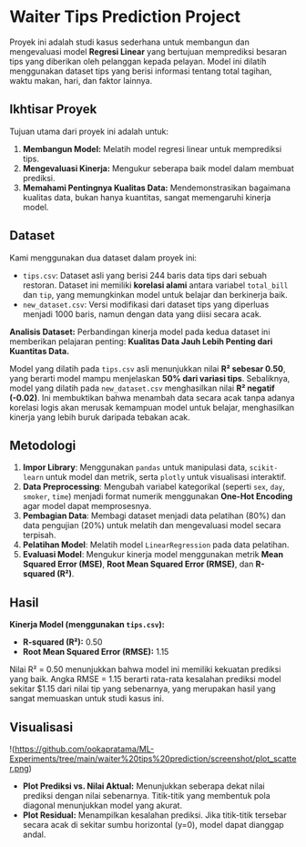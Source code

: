 # Waiter Tips Prediction Project

<!-- !(https://i.ibb.co/L519V1y/plot1.png) -->

Proyek ini adalah studi kasus sederhana untuk membangun dan mengevaluasi model **Regresi Linear** yang bertujuan memprediksi besaran tips yang diberikan oleh pelanggan kepada pelayan. Model ini dilatih menggunakan dataset tips yang berisi informasi tentang total tagihan, waktu makan, hari, dan faktor lainnya.

## Ikhtisar Proyek

Tujuan utama dari proyek ini adalah untuk:
1.  **Membangun Model:** Melatih model regresi linear untuk memprediksi tips.
2.  **Mengevaluasi Kinerja:** Mengukur seberapa baik model dalam membuat prediksi.
3.  **Memahami Pentingnya Kualitas Data:** Mendemonstrasikan bagaimana kualitas data, bukan hanya kuantitas, sangat memengaruhi kinerja model.

## Dataset

Kami menggunakan dua dataset dalam proyek ini:

* `tips.csv`: Dataset asli yang berisi 244 baris data tips dari sebuah restoran. Dataset ini memiliki **korelasi alami** antara variabel `total_bill` dan `tip`, yang memungkinkan model untuk belajar dan berkinerja baik.
* `new_dataset.csv`: Versi modifikasi dari dataset tips yang diperluas menjadi 1000 baris, namun dengan data yang diisi secara acak.

**Analisis Dataset:**
Perbandingan kinerja model pada kedua dataset ini memberikan pelajaran penting: **Kualitas Data Jauh Lebih Penting dari Kuantitas Data.**

Model yang dilatih pada `tips.csv` asli menunjukkan nilai **R² sebesar 0.50**, yang berarti model mampu menjelaskan **50% dari variasi tips**. Sebaliknya, model yang dilatih pada `new_dataset.csv` menghasilkan nilai **R² negatif (-0.02)**. Ini membuktikan bahwa menambah data secara acak tanpa adanya korelasi logis akan merusak kemampuan model untuk belajar, menghasilkan kinerja yang lebih buruk daripada tebakan acak.

## Metodologi

1.  **Impor Library**: Menggunakan `pandas` untuk manipulasi data, `scikit-learn` untuk model dan metrik, serta `plotly` untuk visualisasi interaktif.
2.  **Data Preprocessing**: Mengubah variabel kategorikal (seperti `sex`, `day`, `smoker`, `time`) menjadi format numerik menggunakan **One-Hot Encoding** agar model dapat memprosesnya.
3.  **Pembagian Data**: Membagi dataset menjadi data pelatihan (80%) dan data pengujian (20%) untuk melatih dan mengevaluasi model secara terpisah.
4.  **Pelatihan Model**: Melatih model `LinearRegression` pada data pelatihan.
5.  **Evaluasi Model**: Mengukur kinerja model menggunakan metrik **Mean Squared Error (MSE)**, **Root Mean Squared Error (RMSE)**, dan **R-squared (R²)**.

## Hasil

**Kinerja Model (menggunakan `tips.csv`):**

* **R-squared (R²):** 0.50
* **Root Mean Squared Error (RMSE):** 1.15

Nilai R² = 0.50 menunjukkan bahwa model ini memiliki kekuatan prediksi yang baik. Angka RMSE = 1.15 berarti rata-rata kesalahan prediksi model sekitar $1.15 dari nilai tip yang sebenarnya, yang merupakan hasil yang sangat memuaskan untuk studi kasus ini.

## Visualisasi

!(https://github.com/ookapratama/ML-Experiments/tree/main/waiter%20tips%20prediction/screenshot/plot_scatter.png)

* **Plot Prediksi vs. Nilai Aktual:** Menunjukkan seberapa dekat nilai prediksi dengan nilai sebenarnya. Titik-titik yang membentuk pola diagonal menunjukkan model yang akurat.
* **Plot Residual:** Menampilkan kesalahan prediksi. Jika titik-titik tersebar secara acak di sekitar sumbu horizontal (y=0), model dapat dianggap andal.